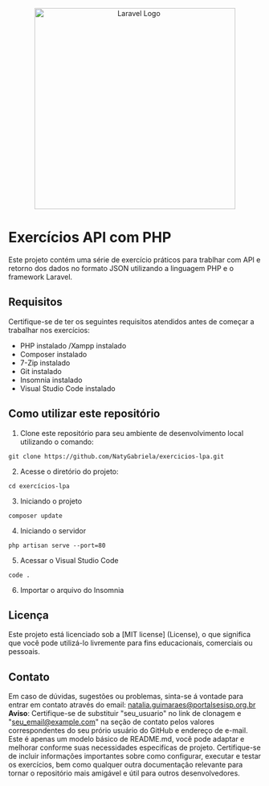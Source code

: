 <p align="center"><a href="https://laravel.com" target="_blank"><img src="https://raw.githubusercontent.com/laravel/art/master/logo-lockup/5%20SVG/2%20CMYK/1%20Full%20Color/laravel-logolockup-cmyk-red.svg" width="400" alt="Laravel Logo"></a></p>

# Exercícios API com PHP
Este projeto contém uma série de exercício práticos para trablhar com API e retorno dos dados no formato JSON utilizando a linguagem PHP e o framework Laravel.

## Requisitos 
Certifique-se de ter os seguintes requisitos atendidos antes de começar a trabalhar nos exercícios:
* PHP instalado /Xampp instalado
* Composer instalado
* 7-Zip instalado
* Git instalado
* Insomnia instalado
* Visual Studio Code instalado

## Como utilizar este repositório

1. Clone este repositório para seu ambiente de desenvolvimento local utilizando o comando: 
```
git clone https://github.com/NatyGabriela/exercicios-lpa.git
``` 
2. Acesse o diretório do projeto:
```
cd exercícios-lpa
``` 
3. Iniciando o projeto 
```
composer update
```
4. Iniciando o servidor
 ```
 php artisan serve --port=80
```
 5. Acessar o Visual Studio Code
 ```
 code .
  ```
  6. Importar o arquivo do Insomnia
  
  ## Licença 
  Este projeto está licenciado sob a [MIT license] (License), o que significa que você pode utilizá-lo livremente para fins educacionais, comerciais ou pessoais.
  ## Contato 
  Em caso de dúvidas, sugestões ou problemas, sinta-se á vontade para entrar em contato através do email: natalia.guimaraes@portalsesisp.org.br
  **Aviso**: Certifique-se de substituir "seu_usuario" no link de clonagem e "seu_email@example.com" na seção de contato pelos valores correspondentes do seu prório usuário do GitHub e endereço de e-mail.
  Este é apenas um modelo básico de README.md, você pode adaptar e melhorar conforme suas necessidades especifícas de projeto. Certifique-se de incluir informações importantes sobre como configurar, executar e testar os exercícios, bem como qualquer outra documentação relevante para tornar o repositório mais amigável e útil para outros desenvolvedores.

